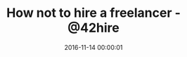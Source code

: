 ---
title: "How not to hire a freelancer - @42hire"
layout: post
type: 3rdparty
date: 2016-11-14 00:00:01
redirect: https://42hire.com/how-not-to-hire-a-freelancer-d61c26d8ef70#.gvxtvp042
---
